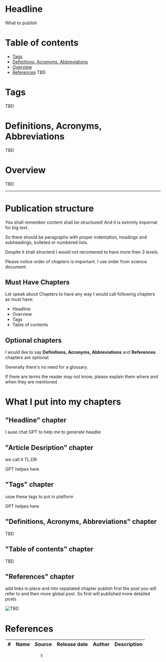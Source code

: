 # Headline
What to publish

# Table of contents
- [Tags](https://github.com/dimanikulin/dimanikulin/blob/main/PublishWhat1.md#tags)
- [Definitions, Acronyms, Abbreviations](https://github.com/dimanikulin/dimanikulin/blob/main/PublishWhat1.md#definitions-acronyms-abbreviations)
- [Overview](https://github.com/dimanikulin/dimanikulin/blob/main/PublishWhat1.md#overview)
- [References](https://github.com/dimanikulin/dimanikulin/blob/main/PublishWhat1.md#references)
TBD 

# Tags
TBD

# Definitions, Acronyms, Abbreviations
TBD

# Overview
TBD 

---

# Publication structure

You shall remember content shall be structured!
And it is extrimly impornat for big text.

So there should be paragraphs with proper indentation, headings and subheadings, bulleted or numbered lists.

Despite it shall structerd I would not recomened to have more then 3 levels.

Please notice order of chapters is important. I use order from science document. 

## Must Have Chapters
Let speak about Chapters to have any way
I would call following chapters as must have:

- Headline 
- Overview
- Tags
- Table of contents

## Optional chapters
I would like to say **Definitions, Acronyms, Abbreviations** and **References** chapters are optional.

Generally there's no need for a glossary. 

If there are terms the reader may not know, please explain them where and when they are mentioned.

# What I put into my chapters
## "Headline" chapter
I ause chat GPT to help me to generate headlie

## "Article Desription" chapter

we call it TL;DR

GPT helpes here

## "Tags" chapter

usse these tags to put in platform 

GPT helpes here

## "Definitions, Acronyms, Abbreviations" chapter
TBD

## "Table of contents" chapter
TBD

## "References" chapter
add links in place and into sepatated chapter 
publish first the post you will refer to and then more global post. So first will published more detailed posts

<img src="./Images/TBD.jpg" alt="TBD" />

# References
| # | Name                 | Source                | Release date           |  Author                 | Description   |
| - | ---------------------|---------------------- |----------------------- | ----------------------- |:-------------:|
                    5